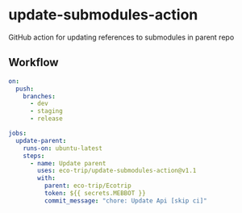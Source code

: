 # update-submodules-action

GitHub action for updating references to submodules in parent repo

## Workflow

```yml
on:
  push:
    branches:    
      - dev
      - staging
      - release

jobs:
  update-parent:
    runs-on: ubuntu-latest
    steps:
      - name: Update parent
        uses: eco-trip/update-submodules-action@v1.1
        with:
          parent: eco-trip/Ecotrip
          token: ${{ secrets.MEBBOT }}
          commit_message: "chore: Update Api [skip ci]"
```
